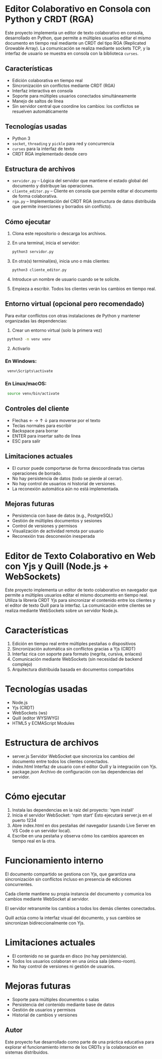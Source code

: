 # Editor Colaborativo en Consola con Python y CRDT (RGA)

Este proyecto implementa un editor de texto colaborativo en consola, desarrollado en Python, que permite a múltiples usuarios editar el mismo documento en tiempo real mediante un CRDT del tipo RGA (Replicated Growable Array). La comunicación se realiza mediante sockets TCP, y la interfaz de usuario se muestra en consola con la biblioteca `curses`.

## Características

- Edición colaborativa en tiempo real
- Sincronización sin conflictos mediante CRDT (RGA)
- Interfaz interactiva en consola
- Soporte para múltiples usuarios conectados simultáneamente
- Manejo de saltos de línea
- Sin servidor central que coordine los cambios: los conflictos se resuelven automáticamente

## Tecnologías usadas

- Python 3
- `socket`, `threading` y `pickle` para red y concurrencia
- `curses` para la interfaz de texto
- CRDT RGA implementado desde cero

## Estructura de archivos

- `servidor.py` – Lógica del servidor que mantiene el estado global del documento y distribuye las operaciones.
- `cliente_editor.py` – Cliente en consola que permite editar el documento de forma colaborativa.
- `rga.py` – Implementación del CRDT RGA (estructura de datos distribuida que permite inserciones y borrados sin conflicto).

## Cómo ejecutar

1. Clona este repositorio o descarga los archivos.
2. En una terminal, inicia el servidor:

   ```bash
   python3 servidor.py
   ```

3. En otra(s) terminal(es), inicia uno o más clientes:

   ```bash
   python3 cliente_editor.py
   ```

4. Introduce un nombre de usuario cuando se te solicite.
5. Empieza a escribir. Todos los clientes verán los cambios en tiempo real.

## Entorno virtual (opcional pero recomendado)

Para evitar conflictos con otras instalaciones de Python y mantener organizadas las dependencias:

1. Crear un entorno virtual (solo la primera vez)

  ```bash
   python3 -m venv venv
   ```
2. Activarlo
### En Windows:

  ```bash
   venv\Scripts\activate
   ```

### En Linux/macOS:

  ```bash
   source venv/bin/activate
   ```

## Controles del cliente

- Flechas ← → ↑ ↓ para moverse por el texto
- Teclas normales para escribir
- Backspace para borrar
- ENTER para insertar salto de línea
- ESC para salir

## Limitaciones actuales

- El cursor puede comportarse de forma descoordinada tras ciertas operaciones de borrado.
- No hay persistencia de datos (todo se pierde al cerrar).
- No hay control de usuarios ni historial de versiones.
- La reconexión automática aún no está implementada.

## Mejoras futuras

- Persistencia con base de datos (e.g., PostgreSQL)
- Gestión de múltiples documentos y sesiones
- Control de versiones y permisos
- Visualización de actividad remota por usuario
- Reconexión tras desconexión inesperada





# Editor de Texto Colaborativo en Web con Yjs y Quill (Node.js + WebSockets)
Este proyecto implementa un editor de texto colaborativo en navegador que permite a múltiples usuarios editar el mismo documento en tiempo real. Utiliza la librería CRDT Yjs para sincronizar el contenido entre los clientes y el editor de texto Quill para la interfaz. La comunicación entre clientes se realiza mediante WebSockets sobre un servidor Node.js.

# Características
1. Edición en tiempo real entre múltiples pestañas o dispositivos
2. Sincronización automática sin conflictos gracias a Yjs (CRDT)
3. Interfaz rica con soporte para formato (negrita, cursiva, enlaces)
4. Comunicación mediante WebSockets (sin necesidad de backend complejo)
5. Arquitectura distribuida basada en documentos compartidos

# Tecnologías usadas
- Node.js
- Yjs (CRDT)
- WebSockets (ws)
- Quill (editor WYSIWYG)
- HTML5 y ECMAScript Modules

# Estructura de archivos
- server.js 
Servidor WebSocket que sincroniza los cambios del documento entre todos los clientes conectados.
- index.html 
Interfaz de usuario con el editor Quill y la integración con Yjs.
- package.json 
Archivo de configuración con las dependencias del servidor.

# Cómo ejecutar
1. Instala las dependencias en la raíz del proyecto:
'npm install'
2. Inicia el servidor WebSocket:
'npm start'
Esto ejecutará server.js en el puerto 1234
3. Abre index.html en dos pestañas del navegador (usando Live Server en VS Code o un servidor local).
4. Escribe en una pestaña y observa cómo los cambios aparecen en tiempo real en la otra.

# Funcionamiento interno
El documento compartido se gestiona con Yjs, que garantiza una sincronización sin conflictos incluso en presencia de ediciones concurrentes.

Cada cliente mantiene su propia instancia del documento y comunica los cambios mediante WebSocket al servidor.

El servidor retransmite los cambios a todos los demás clientes conectados.

Quill actúa como la interfaz visual del documento, y sus cambios se sincronizan bidireccionalmente con Yjs.

# Limitaciones actuales
- El contenido no se guarda en disco (no hay persistencia).
- Todos los usuarios colaboran en una única sala (demo-room).
- No hay control de versiones ni gestión de usuarios.

# Mejoras futuras
- Soporte para múltiples documentos o salas
- Persistencia del contenido mediante base de datos
- Gestión de usuarios y permisos
- Historial de cambios y versiones



## Autor

Este proyecto fue desarrollado como parte de una práctica educativa para explorar el funcionamiento interno de los CRDTs y la colaboración en sistemas distribuidos.